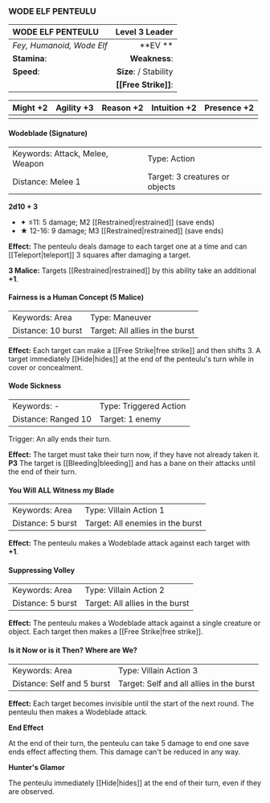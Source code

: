 ### WODE ELF PENTEULU

| WODE ELF PENTEULU         |     **Level 3 Leader** |
| :------------------------ | ---------------------: |
| *Fey, Humanoid, Wode Elf* |            \*\*EV \*\* |
| **Stamina**:              |          **Weakness**: |
| **Speed**:                | **Size**:  / Stability |
|                           |   **[[Free Strike]]**: |

| **Might** +2 | **Agility** +3 | **Reason** +2 | **Intuition** +2 | **Presence** +2 |
| ------------ | -------------- | ------------- | ---------------- | --------------- |
|              |                |               |                  |                 |

#### Wodeblade (Signature)

|                                 |                                |
| :------------------------------ | :----------------------------- |
| Keywords: Attack, Melee, Weapon | Type: Action                   |
| Distance: Melee 1               | Target: 3 creatures or objects |

**2d10 + 3**

- ✦ ≤11: 5 damage; M2 [[Restrained|restrained]] (save ends)
- ★ 12-16: 9 damage; M3 [[Restrained|restrained]] (save ends)

**Effect:** The penteulu deals damage to each target one at a time and can [[Teleport|teleport]] 3 squares after damaging a target.

**3 Malice:** Targets [[Restrained|restrained]] by this ability take an additional **+1**.

#### Fairness is a Human Concept (5 Malice)

|                    |                                 |
| :----------------- | :------------------------------ |
| Keywords: Area     | Type: Maneuver                  |
| Distance: 10 burst | Target: All allies in the burst |

**Effect:** Each target can make a [[Free Strike|free strike]] and then shifts 3. A target immediately [[Hide|hides]] at the end of the penteulu's turn while in cover or concealment.

#### Wode Sickness

|                     |                        |
| :------------------ | :--------------------- |
| Keywords: -         | Type: Triggered Action |
| Distance: Ranged 10 | Target: 1 enemy        |

Trigger: An ally ends their turn.

**Effect:** The target must take their turn now, if they have not already taken it. **P3** The target is [[Bleeding|bleeding]] and has a bane on their attacks until the end of their turn.

#### You Will ALL Witness my Blade

|                   |                                  |
| :---------------- | :------------------------------- |
| Keywords: Area    | Type: Villain Action 1           |
| Distance: 5 burst | Target: All enemies in the burst |

**Effect:** The penteulu makes a Wodeblade attack against each target with **+1**.

#### Suppressing Volley

|                   |                                 |
| :---------------- | :------------------------------ |
| Keywords: Area    | Type: Villain Action 2          |
| Distance: 5 burst | Target: All allies in the burst |

**Effect:** The penteulu makes a Wodeblade attack against a single creature or object. Each target then makes a [[Free Strike|free strike]].

#### Is it Now or is it Then? Where are We?

|                            |                                          |
| :------------------------- | :--------------------------------------- |
| Keywords: Area             | Type: Villain Action 3                   |
| Distance: Self and 5 burst | Target: Self and all allies in the burst |

**Effect:** Each target becomes invisible until the start of the next round. The penteulu then makes a Wodeblade attack.

**End Effect**

At the end of their turn, the penteulu can take 5 damage to end one save ends effect affecting them. This damage can't be reduced in any way.

**Hunter's Glamor**

The penteulu immediately [[Hide|hides]] at the end of their turn, even if they are observed.
